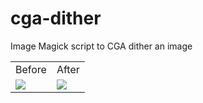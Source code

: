 # cga-dither
Image Magick script to CGA dither an image

<table>
  <tr>
    <td>Before</td>
    <td>After</td>
  </tr>
  <tr>
    <td>
      <img src="https://github.com/user-attachments/assets/9e337b81-0e48-452b-b61c-eb20ea03af06">
    </td>
    <td>
      <img src="https://github.com/user-attachments/assets/13eb1955-6eb2-4a7b-9122-179fb18ffe91">
    </td>
  </tr>
</table>
